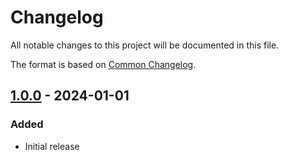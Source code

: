 # Changelog

All notable changes to this project will be documented in this file.

The format is based on [Common Changelog](https://common-changelog.org).

[1.0.0]: https://github.com/PaulRBerg/foundry-multibuild/releases/tag/v1.0.0

## [1.0.0] - 2024-01-01

### Added

- Initial release
